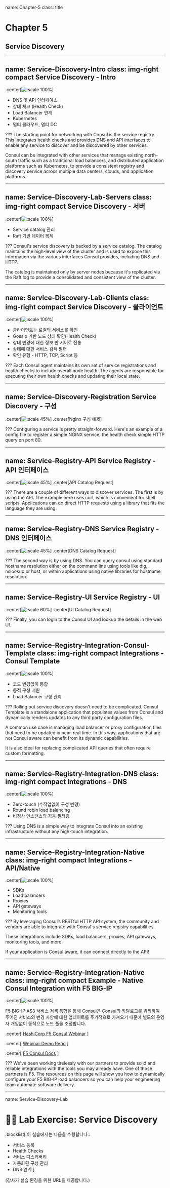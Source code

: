 name: Chapter-5
class: title
# Chapter 5
## Service Discovery

---
name: Service-Discovery-Intro
class: img-right compact
Service Discovery - Intro
-------------------------
.center[![:scale 100%](images/service_registration_catalog.png)]

* DNS 및 API 인터페이스
* 상태 체크 (Health Check)
* Load Balancer 연계
* Kubernetes
* 멀티 클라우드, 멀티 DC

???
The starting point for networking with Consul is the service registry. This integrates health checks and provides DNS and API interfaces to enable any service to discover and be discovered by other services.

Consul can be integrated with other services that manage existing north-south traffic such as a traditional load balancers, and distributed application platforms such as Kubernetes, to provide a consistent registry and discovery service across multiple data centers, clouds, and application platforms.

---
name: Service-Discovery-Lab-Servers
class: img-right compact
Service Discovery - 서버
-------------------------
.center[![:scale 100%](images/consul_dataflow_lan.png)]

* Service catalog 관리
* Raft 기반 데이터 복제

???
Consul's service discovery is backed by a service catalog. The catalog maintains the high-level view of the cluster and is used to expose this information via the various interfaces Consul provides, including DNS and HTTP.

The catalog is maintained only by server nodes because it's replicated via the Raft log to provide a consolidated and consistent view of the cluster.

---
name: Service-Discovery-Lab-Clients
class: img-right compact
Service Discovery - 클라이언트
-------------------------
.center[![:scale 100%](images/consul_health_checks.png)]

* 클라이언트는 로컬의 서비스를 확인
* Gossip 기반 노드 상태 확인(Health Check)
* 상태 변경에 대한 정보 만 서버로 전송
* 상태에 대한 서비스 검색 필터
* 확인 유형 - HTTP, TCP, Script 등

???
Each Consul agent maintains its own set of service registrations and health checks to include overall node health. The agents are responsible for executing their own health checks and updating their local state.


---
name: Service-Discovery-Registration
Service Discovery - 구성
-------------------------
.center[![:scale 45%](images/nginx_service_definition.png)]
.center[Nginx 구성 예제] <br>

???
Configuring a service is pretty straight-forward. Here's an example of a config file to register a simple NGINX service, the health check simple HTTP query on port 80.

---
name: Service-Registry-API
Service Registry - API 인터페이스
-------------------------
.center[![:scale 45%](images/service_registry_api.png)]
.center[API Catalog Request] <br>

???
There are a couple of different ways to discover services. The first is by using the API. The example here uses curl, which is convenient for shell scripts. Applications can do direct HTTP requests using a library that fits the language they are using.

---
name: Service-Registry-DNS
Service Registry - DNS 인터페이스
-------------------------
.center[![:scale 45%](images/service_registry_dns.png)]
.center[DNS Catalog Request] <br>

???
The second way is by using DNS. You can query consul using standard hostname resolution either on the command line using tools like dig, nslookup or host, or within applications using native libraries for hostname resolution.

---
name: Service-Registry-UI
Service Registry - UI
-------------------------
.center[![:scale 60%](images/service_registry_ui.png)]
.center[UI Catalog Request] <br>

???
Finally, you can login to the Consul UI and lookup the details in the web UI.

---
name: Service-Registry-Integration-Consul-Template
class: img-right compact
Integrations - Consul Template
-------------------------
.center[![:scale 100%](images/consul_template_example.png)]

* 코드 변경없이 통합
* 동적 구성 지원
* Load Balancer 구성 관리

???
Rolling out service discovery doesn't need to be complicated. Consul Template is a standalone application that populates values from Consul and dynamically renders updates to any third party configuration files.

A common use case is managing load balancer or proxy configuration files that need to be updated in near-real time. In this way, applications that are not Consul aware can benefit from its dynamic capabilities.

It is also ideal for replacing complicated API queries that often require custom formatting.

---
name: Service-Registry-Integration-DNS
class: img-right compact
Integrations - DNS
-------------------------
.center[![:scale 100%](images/consul_example_dns.png)]

* Zero-touch (수작업없이 구성 변경)
* Round robin load balancing
* 비정상 인스턴스의 자동 필터링

???
Using DNS is a simple way to integrate Consul into an existing infrastructure without any high-touch integration.

---
name: Service-Registry-Integration-Native
class: img-right compact
Integrations - API/Native
-------------------------
.center[![:scale 100%](images/consul_ecosystem_diagram.png)]

* SDKs
* Load balancers
* Proxies
* API gateways
* Monitoring tools

???
By leveraging Consul’s RESTful HTTP API system, the community and vendors are able to integrate with Consul's service registry capabilities.

These integrations include SDKs, load balancers, proxies, API gateways, monitoring tools, and more.

If your application is Consul aware, it can connect directly to the API!

---
name: Service-Registry-Integration-Native
class: img-right compact
Example - Native Consul Integration with F5 BIG-IP
-------------------------
.center[![:scale 100%](images/f5_consul_integration.png)]

F5 BIG-IP AS3 서비스 검색 통합을 통해 Consul은 Consul의 카탈로그를 쿼리하여 주어진 서비스의 변경 사항에 대한 업데이트를 주기적으로 가져오기 때문에 별도의 운영자 개입없이 동적으로 노드 풀을 조정합니다.

.center[
<a href="https://www.hashicorp.com/resources/zero-touch-application-delivery-with-f5-big-ip-terraform-and-consul" target=_blank>HashiCorp F5 Consul Webinar</a>
]

.center[
<a href="https://github.com/hashicorp/f5-terraform-consul-sd-webinar" target=_blank>Webinar Demo Repo</a>
]

.center[
<a href="https://clouddocs.f5.com/products/extensions/f5-appsvcs-extension/latest/declarations/discovery.html#service-discovery-using-hashicorp-consul" target=_blank>F5 Consul Docs</a>
]

???
We've been working tirelessly with our partners to provide solid and reliable integrations with the tools you may already have. One of those partners is F5. The resources on this page will show you how to dynamically configure your F5 BIG-IP load balancers so you can help your engineering team automate software delivery.

---
name: Service-Discovery-Lab
# 👩‍💻 Lab Exercise: Service Discovery
.blocklist[
이 실습에서는 다음을 수행합니다.:

* 서비스 등록
* Health Checks
* 서비스 디스커버리
* 자동화된 구성 관리
* DNS 연계
]

(강사가 실습 환경을 위한 URL을 제공합니다.)
